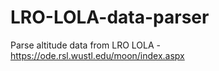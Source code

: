 # LRO-LOLA-data-parser

Parse altitude data from LRO LOLA - https://ode.rsl.wustl.edu/moon/index.aspx
